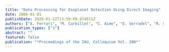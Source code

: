 ```yaml
---
title: "Data Processing for Exoplanet Detection Using Direct Imaging"
date: 2006-01-01
publishDate: 2020-01-22T13:50:09.874011Z
authors: ["A. Ferrari", "M. Carbillet", "C. Aime", "E. Serradel", "R. Soummer"]
publication_types: ["1"]
abstract: ""
featured: false
publication: "*Proceedings of the IAU, Colloquium Vol. 200*"
---
```


